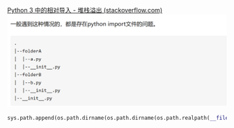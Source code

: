 [Python 3 中的相对导入 - 堆栈溢出 (stackoverflow.com)](https://stackoverflow.com/questions/16981921/relative-imports-in-python-3)
![](attachments/Pasted%20image%2020230108130414.png)

```python
sys.path.append(os.path.dirname(os.path.dirname(os.path.realpath(__file__))))
```

